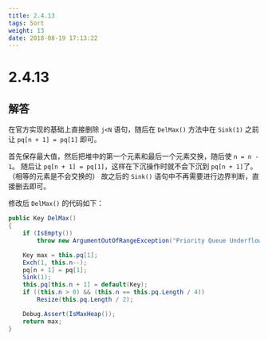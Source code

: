 ```yaml
---
title: 2.4.13
tags: Sort
weight: 13
date: 2018-08-19 17:13:22
---
```


# 2.4.13


## 解答

在官方实现的基础上直接删除 `j<N` 语句，随后在 `DelMax()` 方法中在 `Sink(1)` 之前让 `pq[n + 1] = pq[1]` 即可。

首先保存最大值，然后把堆中的第一个元素和最后一个元素交换，随后使 `n = n - 1`。
随后让 `pq[n + 1] = pq[1]`，这样在下沉操作时就不会下沉到 `pq[n + 1]`了。（相等的元素是不会交换的）
故之后的 `Sink()` 语句中不再需要进行边界判断，直接删去即可。

修改后 `DelMax()` 的代码如下：

```csharp
public Key DelMax()
{
    if (IsEmpty())
        throw new ArgumentOutOfRangeException("Priority Queue Underflow");

    Key max = this.pq[1];
    Exch(1, this.n--);
    pq[n + 1] = pq[1];
    Sink(1);
    this.pq[this.n + 1] = default(Key);
    if ((this.n > 0) && (this.n == this.pq.Length / 4))
        Resize(this.pq.Length / 2);

    Debug.Assert(IsMaxHeap());
    return max;
}
```

